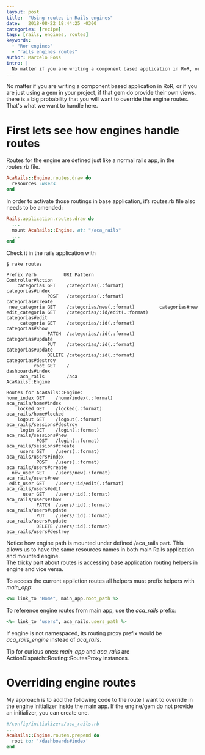 ```yaml
---
layout: post
title:  "Using routes in Rails engines"
date:   2018-08-22 18:44:25 -0300
categories: [recipe]
tags: [rails, engines, routes]
keywords:
  - "Ror engines"
  - "rails engines routes"
author: Marcelo Foss
intro: |
  No matter if you are writing a component based application in RoR, or if you are just using a gem in your project, if that gem do provide their own views, there is a big probability that you will want to override the engine routes.
---
```


No matter if you are writing a component based application in RoR, or if you are just using a gem in your project, if that gem do provide their own views, there is a big probability that you will want to override the engine routes.
That's what we want to handle here.

# First lets see how engines handle routes

Routes for the engine are defined just like a normal rails app, in the *routes.rb* file.
```ruby
AcaRails::Engine.routes.draw do
  resources :users
end
```

In order to activate those routings in base application, it’s routes.rb file also needs to be amended:
```ruby
Rails.application.routes.draw do
  ...
  mount AcaRails::Engine, at: "/aca_rails"
  ...
end
```

Check it in the rails application with
```
$ rake routes
```

```
Prefix Verb          URI Pattern                       Controller#Action
    categorias GET    /categorias(.:format)             categorias#index
               POST   /categorias(.:format)             categorias#create
 new_categoria GET    /categorias/new(.:format)         categorias#new
edit_categoria GET    /categorias/:id/edit(.:format)    categorias#edit
     categoria GET    /categorias/:id(.:format)         categorias#show
               PATCH  /categorias/:id(.:format)         categorias#update
               PUT    /categorias/:id(.:format)         categorias#update
               DELETE /categorias/:id(.:format)         categorias#destroy
          root GET    /                                 dashboards#index
     aca_rails        /aca                              AcaRails::Engine

Routes for AcaRails::Engine:
home_index GET    /home/index(.:format)               aca_rails/home#index
    locked GET    /locked(.:format)                   aca_rails/home#locked
    logout GET    /logout(.:format)                   aca_rails/sessions#destroy
     login GET    /login(.:format)                    aca_rails/sessions#new
           POST   /login(.:format)                    aca_rails/sessions#create
     users GET    /users(.:format)                    aca_rails/users#index
           POST   /users(.:format)                    aca_rails/users#create
  new_user GET    /users/new(.:format)                aca_rails/users#new
 edit_user GET    /users/:id/edit(.:format)           aca_rails/users#edit
      user GET    /users/:id(.:format)                aca_rails/users#show
           PATCH  /users/:id(.:format)                aca_rails/users#update
           PUT    /users/:id(.:format)                aca_rails/users#update
           DELETE /users/:id(.:format)                aca_rails/users#destroy
```

Notice how engine path is mounted under defined /aca_rails part. This allows us to have the same resources names in both main Rails application and mounted engine.   
The tricky part about routes is accessing base application routing helpers in engine and vice versa.

To access the current appliction routes all helpers must prefix helpers with *main_app*:

```ruby
<%= link_to "Home", main_app.root_path %>
```

To reference engine routes from main app, use the *aca_rails* prefix:

```ruby
<%= link_to "users", aca_rails.users_path %>
```

If engine is not namespaced, its routing proxy prefix would be *aca_rails_engine* instead of *aca_rails*.

Tip for curious ones: *main_app* and *aca_rails* are ActionDispatch::Routing::RoutesProxy instances.

# Overriding engine routes

My approach is to add the following code to the route I want to override in the engine initializer inside the main app.
If the engine/gem do not provide an initializer, you can create one.

```ruby
#/config/initializers/aca_rails.rb
...
AcaRails::Engine.routes.prepend do
  root to: '/dashboards#index'
end
```

